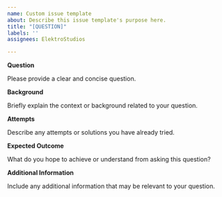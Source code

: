 ```yaml
---
name: Custom issue template
about: Describe this issue template's purpose here.
title: "[QUESTION]"
labels: ''
assignees: ElektroStudios

---
```


**Question**

Please provide a clear and concise question.

**Background**

Briefly explain the context or background related to your question.

**Attempts**

Describe any attempts or solutions you have already tried.

**Expected Outcome**

What do you hope to achieve or understand from asking this question?

**Additional Information**

Include any additional information that may be relevant to your question.
